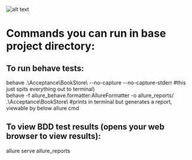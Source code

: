 ![alt text](http://url/to/img.png)

# Commands you can run in base project directory:
## To run behave tests:
behave .\Acceptance\BookStore\ --no-capture --no-capture-stderr #this just spits everything out to terminal)\
behave -f allure_behave.formatter:AllureFormatter -o allure_reports/ .\Acceptance\BookStore\ #prints in terminal but generates a report, viewable by below allure cmd
## To view BDD test results (opens your web browser to view results):
allure serve allure_reports